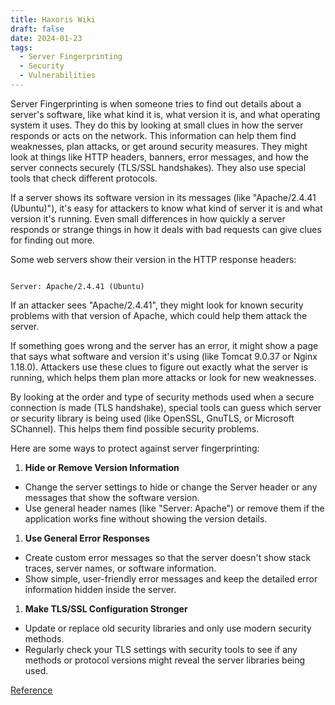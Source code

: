 ```yaml
---
title: Haxoris Wiki
draft: false
date: 2024-01-23
tags:
  - Server Fingerprinting
  - Security
  - Vulnerabilities
---
```


Server Fingerprinting is when someone tries to find out details about a server's software, like what kind it is, what version it is, and what operating system it uses. They do this by looking at small clues in how the server responds or acts on the network. This information can help them find weaknesses, plan attacks, or get around security measures. They might look at things like HTTP headers, banners, error messages, and how the server connects securely (TLS/SSL handshakes). They also use special tools that check different protocols.

If a server shows its software version in its messages (like "Apache/2.4.41 (Ubuntu)"), it's easy for attackers to know what kind of server it is and what version it's running. Even small differences in how quickly a server responds or strange things in how it deals with bad requests can give clues for finding out more.

Some web servers show their version in the HTTP response headers:

```

Server: Apache/2.4.41 (Ubuntu)

```

If an attacker sees "Apache/2.4.41", they might look for known security problems with that version of Apache, which could help them attack the server.

If something goes wrong and the server has an error, it might show a page that says what software and version it's using (like Tomcat 9.0.37 or Nginx 1.18.0). Attackers use these clues to figure out exactly what the server is running, which helps them plan more attacks or look for new weaknesses.

By looking at the order and type of security methods used when a secure connection is made (TLS handshake), special tools can guess which server or security library is being used (like OpenSSL, GnuTLS, or Microsoft SChannel). This helps them find possible security problems.

Here are some ways to protect against server fingerprinting:

1. **Hide or Remove Version Information**
- Change the server settings to hide or change the Server header or any messages that show the software version.
- Use general header names (like "Server: Apache") or remove them if the application works fine without showing the version details.
1. **Use General Error Responses**
- Create custom error messages so that the server doesn't show stack traces, server names, or software information.
- Show simple, user-friendly error messages and keep the detailed error information hidden inside the server.
1. **Make TLS/SSL Configuration Stronger**
- Update or replace old security libraries and only use modern security methods.
- Regularly check your TLS settings with security tools to see if any methods or protocol versions might reveal the server libraries being used.

[Reference](https://haxoris.com/haxoris-wiki/server-fingerprinting.html)
